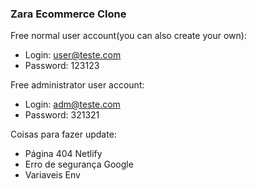 ### Zara Ecommerce Clone
Free normal user account(you can also create your own):
- Login: user@teste.com
- Password: 123123

Free administrator user account:
- Login: adm@teste.com
- Password: 321321

Coisas para fazer update:
- Página 404 Netlify
- Erro de segurança Google
- Variaveis Env